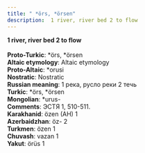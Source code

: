 ```yaml
---
title: " *örs, *örsen"
description:  1 river, river bed 2 to flow
---
```

<strong> 1 river, river bed 2 to flow</strong><br><br>
<strong>Proto-Turkic</strong>:  *örs, *örsen<br>
<strong>Altaic etymology</strong>:  Altaic etymology<br>
<strong> Proto-Altaic</strong>:  *orusi<br>
<strong>Nostratic</strong>:  Nostratic<br>
<strong>Russian meaning</strong>:  1 река, русло реки 2 течь<br>
<strong>Turkic</strong>:  *örs, *örsen<br>
<strong>Mongolian</strong>:  *urus-<br>
<strong>Comments</strong>:  ЭСТЯ 1, 510-511.<br>
<strong>Karakhanid</strong>:  özen (AH) 1<br>
<strong>Azerbaidzhan</strong>:  öz- 2<br>
<strong>Turkmen</strong>:  özen 1<br>
<strong>Chuvash</strong>:  vazan 1<br>
<strong>Yakut</strong>:  örüs 1<br>



